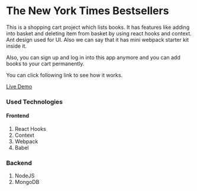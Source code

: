 # The New York Times Bestsellers

This is a shopping cart project which lists books. It has features like adding into basket and deleting item from basket by using react hooks and context. Ant design used for UI. Also we can say that it has mini webpack starter kit inside it.

Also, you can sign up and log in into this app anymore and you can add books to your cart permanently.

You can click following link to see how it works.

[Live Demo](https://app-nytimes.herokuapp.com/)

### Used Technologies
#### Frontend
 1. React Hooks
 2. Context
 2. Webpack
 4. Babel

### Backend
 1. NodeJS
 2. MongoDB
